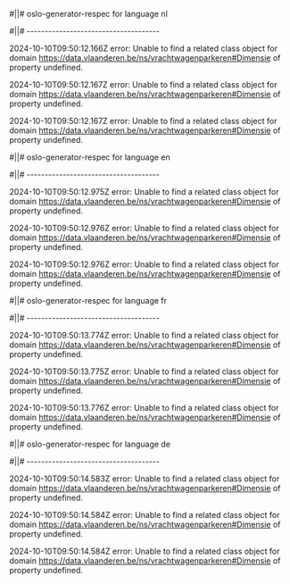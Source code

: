 #||# oslo-generator-respec for language nl  

#||# -------------------------------------  

2024-10-10T09:50:12.166Z error: Unable to find a related class object for domain https://data.vlaanderen.be/ns/vrachtwagenparkeren#Dimensie of property undefined.

2024-10-10T09:50:12.167Z error: Unable to find a related class object for domain https://data.vlaanderen.be/ns/vrachtwagenparkeren#Dimensie of property undefined.

2024-10-10T09:50:12.167Z error: Unable to find a related class object for domain https://data.vlaanderen.be/ns/vrachtwagenparkeren#Dimensie of property undefined.

#||# oslo-generator-respec for language en  

#||# -------------------------------------  

2024-10-10T09:50:12.975Z error: Unable to find a related class object for domain https://data.vlaanderen.be/ns/vrachtwagenparkeren#Dimensie of property undefined.

2024-10-10T09:50:12.976Z error: Unable to find a related class object for domain https://data.vlaanderen.be/ns/vrachtwagenparkeren#Dimensie of property undefined.

2024-10-10T09:50:12.976Z error: Unable to find a related class object for domain https://data.vlaanderen.be/ns/vrachtwagenparkeren#Dimensie of property undefined.

#||# oslo-generator-respec for language fr  

#||# -------------------------------------  

2024-10-10T09:50:13.774Z error: Unable to find a related class object for domain https://data.vlaanderen.be/ns/vrachtwagenparkeren#Dimensie of property undefined.

2024-10-10T09:50:13.775Z error: Unable to find a related class object for domain https://data.vlaanderen.be/ns/vrachtwagenparkeren#Dimensie of property undefined.

2024-10-10T09:50:13.776Z error: Unable to find a related class object for domain https://data.vlaanderen.be/ns/vrachtwagenparkeren#Dimensie of property undefined.

#||# oslo-generator-respec for language de  

#||# -------------------------------------  

2024-10-10T09:50:14.583Z error: Unable to find a related class object for domain https://data.vlaanderen.be/ns/vrachtwagenparkeren#Dimensie of property undefined.

2024-10-10T09:50:14.584Z error: Unable to find a related class object for domain https://data.vlaanderen.be/ns/vrachtwagenparkeren#Dimensie of property undefined.

2024-10-10T09:50:14.584Z error: Unable to find a related class object for domain https://data.vlaanderen.be/ns/vrachtwagenparkeren#Dimensie of property undefined.


